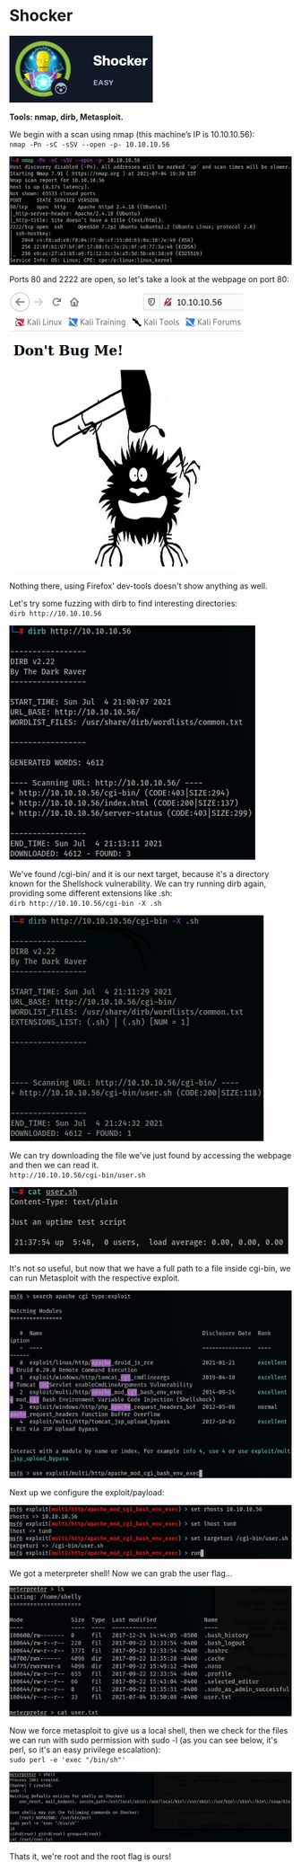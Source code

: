 # Shocker

![Shocker](../Images/htb_shocker_1.png)

**Tools: nmap, dirb, Metasploit.**

We begin with a scan using nmap (this machine’s IP is 10.10.10.56):  
`nmap -Pn -sC -sSV --open -p- 10.10.10.56`

![Shocker](../Images/htb_shocker_2.png)

Ports 80 and 2222 are open, so let's take a look at the webpage on port 80:

![Shocker](../Images/htb_shocker_3.png)

Nothing there, using Firefox' dev-tools doesn't show anything as well.  

Let's try some fuzzing with dirb to find interesting directories:  
`dirb http://10.10.10.56`

![Shocker](../Images/htb_shocker_4.png)

We've found /cgi-bin/ and it is our next target, because it's a directory known for the Shellshock vulnerability. We can try running dirb again, providing some different extensions like .sh:  
`dirb http://10.10.10.56/cgi-bin -X .sh`

![Shocker](../Images/htb_shocker_5.png)

We can try downloading the file we've just found by accessing the webpage and then we can read it.  
`http://10.10.10.56/cgi-bin/user.sh`

![Shocker](../Images/htb_shocker_6.png)

It's not so useful, but now that we have a full path to a file inside cgi-bin, we can run Metasploit with the respective exploit.

![Shocker](../Images/htb_shocker_7.png)

Next up we configure the exploit/payload:

![Shocker](../Images/htb_shocker_8.png)

We got a meterpreter shell! Now we can grab the user flag...

![Shocker](../Images/htb_shocker_9.png)

Now we force metasploit to give us a local shell, then we check for the files we can run with sudo permission with sudo -l (as you can see below, it's perl, so it's an easy privilege escalation):  
`sudo perl -e 'exec "/bin/sh"'`

![Shocker](../Images/htb_shocker_10.png)

Thats it, we're root and the root flag is ours!

